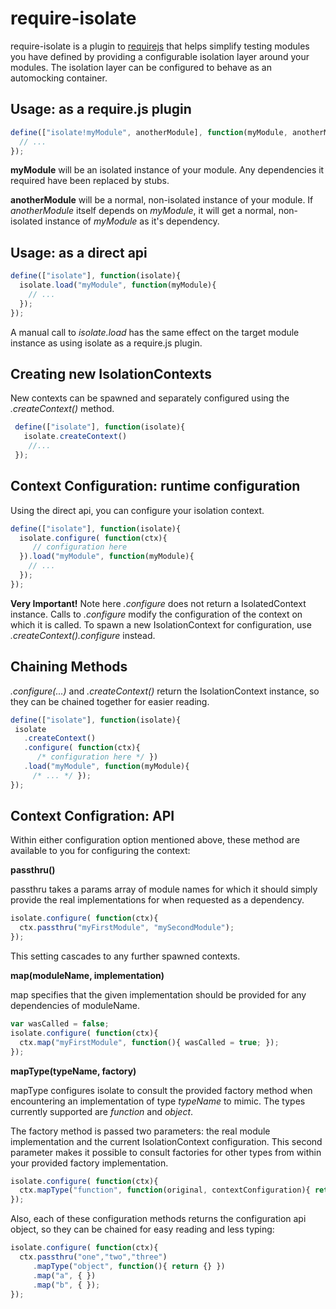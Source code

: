 require-isolate
===============

require-isolate is a plugin to [requirejs](http://requirejs.org/) that helps simplify testing modules you have defined
by providing a configurable isolation layer around your modules. The isolation layer can be configured to behave as an
automocking container.

Usage: as a require.js plugin
-----

```javascript
define(["isolate!myModule", anotherModule], function(myModule, anotherModule){
  // ...
});
```

**myModule** will be an isolated instance of your module. Any dependencies it required have been replaced by stubs.

**anotherModule** will be a normal, non-isolated instance of your module. If _anotherModule_ itself depends on _myModule_,
it will get a normal, non-isolated instance of _myModule_ as it's dependency.

Usage: as a direct api
-----

 ```javascript
 define(["isolate"], function(isolate){
   isolate.load("myModule", function(myModule){
     // ...
   });
 });
 ```

 A manual call to _isolate.load_ has the same effect on the target module instance as using isolate as a require.js plugin.

Creating new IsolationContexts
-----

New contexts can be spawned and separately configured using the _.createContext()_ method.

```javascript
 define(["isolate"], function(isolate){
   isolate.createContext()
    //...
 });
```

Context Configuration: runtime configuration
-----

 Using the direct api, you can configure your isolation context.

 ```javascript
 define(["isolate"], function(isolate){
   isolate.configure( function(ctx){
      // configuration here
   }).load("myModule", function(myModule){
     // ...
   });
 });
 ```

 **Very Important!** Note here _.configure_ does not return a IsolatedContext instance. Calls to _.configure_ modify the
 configuration of the context on which it is called. To spawn a new IsolationContext for configuration, use
 _.createContext().configure_ instead.

Chaining Methods
-----

_.configure(...)_ and _.createContext()_ return the IsolationContext instance, so they can be chained together for easier
reading.

```javascript
define(["isolate"], function(isolate){
 isolate
   .createContext()
   .configure( function(ctx){
      /* configuration here */ })
   .load("myModule", function(myModule){
     /* ... */ });
});
```


Context Configration: API
-----

Within either configuration option mentioned above, these method are available to you for configuring the context:

**passthru()**

passthru takes a params array of module names for which it should simply provide the real implementations for when
requested as a dependency.

```javascript
isolate.configure( function(ctx){
  ctx.passthru("myFirstModule", "mySecondModule");
});
```

This setting cascades to any further spawned contexts.

**map(moduleName, implementation)**

map specifies that the given implementation should be provided for any dependencies of moduleName.

```javascript
var wasCalled = false;
isolate.configure( function(ctx){
  ctx.map("myFirstModule", function(){ wasCalled = true; });
});
```

**mapType(typeName, factory)**

mapType configures isolate to consult the provided factory method when encountering an implementation of type _typeName_
to mimic. The types currently supported are _function_ and _object_.

The factory method is passed two parameters: the real module implementation and the current IsolationContext configuration.
This second parameter makes it possible to consult factories for other types from within your provided factory implementation.

```javascript
isolate.configure( function(ctx){
  ctx.mapType("function", function(original, contextConfiguration){ return some_cool_transformation_of(original); });
});
```

Also, each of these configuration methods returns the configuration api object, so they can be chained for easy reading
and less typing:

```javascript
isolate.configure( function(ctx){
  ctx.passthru("one","two","three")
     .mapType("object", function(){ return {} })
     .map("a", { })
     .map("b", { });
});
```